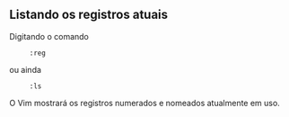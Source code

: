 Listando os registros atuais
----------------------------

Digitando o comando

         :reg

ou ainda

         :ls

O Vim mostrará os registros numerados e nomeados atualmente em uso.

